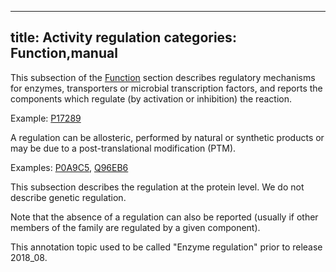 
---
title: Activity regulation
categories: Function,manual
---

This subsection of the [Function](http://www.uniprot.org/help/function%5Fsection) section describes regulatory mechanisms for enzymes, transporters or microbial transcription factors, and reports the components which regulate (by activation or inhibition) the reaction.

Example: [P17289](http://www.uniprot.org/uniprot/P17289#function)

A regulation can be allosteric, performed by natural or synthetic products or may be due to a post-translational modification (PTM).  
  
Examples: [P0A9C5](http://www.uniprot.org/uniprot/P0A9C5#function), [Q96EB6](http://www.uniprot.org/uniprot/Q96EB6#function)

This subsection describes the regulation at the protein level. We do not describe genetic regulation.

Note that the absence of a regulation can also be reported (usually if other members of the family are regulated by a given component).

This annotation topic used to be called "Enzyme regulation" prior to release 2018\_08.
        